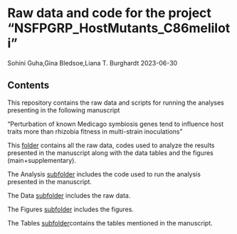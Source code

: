Raw data and code for the project “NSFPGRP_HostMutants_C86meliloti”
================
Sohini Guha,Gina Bledsoe,Liana T. Burghardt
2023-06-30

## Contents

This repository contains the raw data and scripts for running the
analyses presenting in the following manuscript

“Perturbation of known Medicago symbiosis genes tend to influence host
traits more than rhizobia fitness in multi-strain inoculations”

This
[folder](https://github.com/BurghardtLab/HostMutants2021_C86meliloti)
contains all the raw data, codes used to analyze the results presented
in the manuscript along with the data tables and the figures
(main+supplementary).

The Analysis
[subfolder](https://github.com/BurghardtLab/HostMutants2021_C86meliloti/tree/main/analysis)
includes the code used to run the analysis presented in the manuscript.

The Data
[subfolder](https://github.com/BurghardtLab/HostMutants2021_C86meliloti/tree/main/data)
includes the raw data.

The Figures
[subfolder](https://github.com/BurghardtLab/HostMutants2021_C86meliloti/tree/main/figures)
includes the figures.

The Tables
[subfolder](https://github.com/BurghardtLab/HostMutants2021_C86meliloti/tree/main/tables)contains
the tables mentioned in the manuscript.
